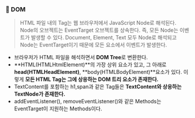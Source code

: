 ### :pencil: DOM

> HTML 파일 내의 Tag는 웹 브라우저에서 JavaScript Node로 해석된다. Node의 오브젝트는 EventTarget 오브젝트를 상속한다. 즉, 모든 Node는 이벤트가 발생할 수 있다. Document, Element, Text 모두 Node로 해석되고 Node는 EventTarget이기 때문에 모든 요소에서 이벤트가 발생한다.

- 브라우저가 HTML 파일을 해석하면서 **DOM Tree**로 변환한다.
- **HTML(HTMLHtmlElement)**의 가장 상위 요소가 있고, 그 아래로 **head(HTMLHeadElement)**, **body(HTMLBodyElement)**요소가 있다. 이렇게 **모든 HTML Tag는 그에 상응하는 DOM 트리 요소가 존재한다.**
- TextContent를 포함하는 h1,span과 같은 Tag들은 **TextContent와 상응하는 TextNode가 존재한다.**
- addEventListener(), removeEventListener()와 같은 Methods는 EventTarget이 지원하는 Methods이다.
